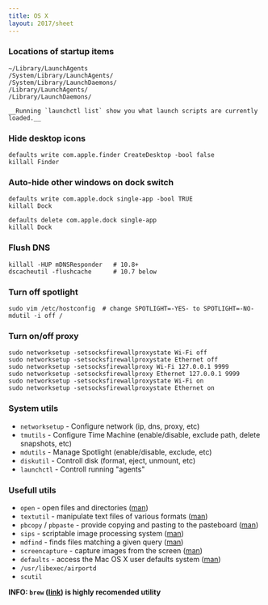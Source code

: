 ```yaml
---
title: OS X
layout: 2017/sheet
---
```


### Locations of startup items

    ~/Library/LaunchAgents 
    /System/Library/LaunchAgents/
    /System/Library/LaunchDaemons/
    /Library/LaunchAgents/
    /Library/LaunchDaemons/
    
    __Running `launchctl list` show you what launch scripts are currently loaded.__


### Hide desktop icons

    defaults write com.apple.finder CreateDesktop -bool false
    killall Finder


### Auto-hide other windows on dock switch

    defaults write com.apple.dock single-app -bool TRUE
    killall Dock

    defaults delete com.apple.dock single-app
    killall Dock


### Flush DNS

    killall -HUP mDNSResponder   # 10.8+
    dscacheutil -flushcache      # 10.7 below


### Turn off spotlight

    sudo vim /etc/hostconfig  # change SPOTLIGHT=-YES- to SPOTLIGHT=-NO-
    mdutil -i off /


### Turn on/off proxy

    sudo networksetup -setsocksfirewallproxystate Wi-Fi off
    sudo networksetup -setsocksfirewallproxystate Ethernet off
    sudo networksetup -setsocksfirewallproxy Wi-Fi 127.0.0.1 9999
    sudo networksetup -setsocksfirewallproxy Ethernet 127.0.0.1 9999
    sudo networksetup -setsocksfirewallproxystate Wi-Fi on
    sudo networksetup -setsocksfirewallproxystate Ethernet on


### System utils

 - `networksetup` - Configure network (ip, dns, proxy, etc)
 - `tmutils` - Configure Time Machine (enable/disable, exclude path, delete snapshots, etc)
 - `mdutils` - Manage Spotlight (enable/disable, exclude, etc)
 - `diskutil` - Controll disk (format, eject, unmount, etc)
 - `launchctl` - Controll running "agents"


### Usefull utils

 - `open` - open files and directories ([man](https://developer.apple.com/legacy/library/documentation/Darwin/Reference/ManPages/man1/open.1.html))
 - `textutil` - manipulate text files of various formats ([man](https://developer.apple.com/legacy/library/documentation/Darwin/Reference/ManPages/man1/textutil.1.html))
 - `pbcopy` / `pbpaste` - provide copying and pasting to the pasteboard ([man](https://developer.apple.com/legacy/library/documentation/Darwin/Reference/ManPages/man1/pbcopy.1.html))
 - `sips` - scriptable image processing system ([man](https://developer.apple.com/legacy/library/documentation/Darwin/Reference/ManPages/man1/sips.1.html))
 - `mdfind` - finds files matching a given query ([man](https://developer.apple.com/legacy/library/documentation/Darwin/Reference/ManPages/man1/mdfind.1.html))
 - `screencapture` - capture images from the screen ([man](https://developer.apple.com/legacy/library/documentation/Darwin/Reference/ManPages/man1/screencapture.1.html))
 - `defaults` - access the Mac OS X user defaults system ([man](https://developer.apple.com/legacy/library/documentation/Darwin/Reference/ManPages/man1/defaults.1.html))
 - `/usr/libexec/airportd`
 - `scutil`

 __INFO: `brew` ([link](https://brew.sh)) is highly recomended utility__
 
